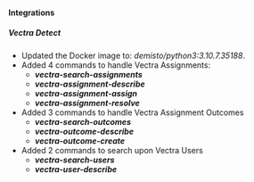 
#### Integrations
##### Vectra Detect
- Updated the Docker image to: *demisto/python3:3.10.7.35188*.
- Added 4 commands to handle Vectra Assignments:
  - ***vectra-search-assignments***
  - ***vectra-assignment-describe***
  - ***vectra-assignment-assign***
  - ***vectra-assignment-resolve***
- Added 3 commands to handle Vectra Assignment Outcomes
  - ***vectra-search-outcomes***
  - ***vectra-outcome-describe***
  - ***vectra-outcome-create***
- Added 2 commands to search upon Vectra Users
  - ***vectra-search-users***
  - ***vectra-user-describe***
